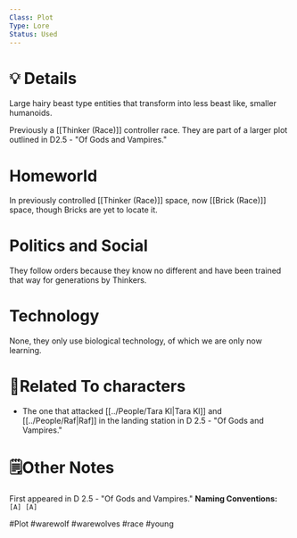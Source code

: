 ```yaml
---
Class: Plot
Type: Lore
Status: Used
---
```

# 💡 Details
Large hairy beast type entities that transform into less beast like, smaller humanoids. 

Previously a [[Thinker (Race)]] controller race.
They are part of a larger plot outlined in D2.5 - "Of Gods and Vampires."
# Homeworld
In previously controlled [[Thinker (Race)]] space, now [[Brick (Race)]] space, though Bricks are yet to locate it.
# Politics and Social
They follow orders because they know no different and have been trained that way for generations by Thinkers.
# Technology 
None, they only use biological technology, of which we are only now learning.
# 👤Related To characters
- The one that attacked [[../People/Tara Kl|Tara Kl]] and [[../People/Raf|Raf]] in the landing station in D 2.5 - "Of Gods and Vampires."

# 🗒️Other Notes
First appeared in D 2.5 - "Of Gods and Vampires."
**Naming Conventions:**  ``[A] [A]``

#Plot #warewolf #warewolves #race #young 